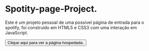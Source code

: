 # Spotity-page-Project.
Este é um projeto pessoal de uma possível página de entrada para o spotify, foi construido em HTML5 e CSS3 com uma interação em JavaScript.

<a href = 'https://luelyuuki.github.io/Spotity-page-Project./'><button>Clique aqui para ver a página hospedada.</button></a>
